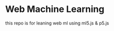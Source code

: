 <!--
 * @description: 
 * @version: 
 * @Author: ya`nan
 * @Date: 2021-01-09 18:29:54
 * @LastEditors: ya`nan
 * @LastEditTime: 2021-01-09 18:29:55
-->
# Web Machine Learning

this repo is for leaning web ml using ml5.js & p5.js